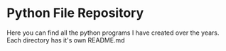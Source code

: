 # Python File Repository
Here you can find all the python programs I have created over the years. \
Each directory has it's own README.md
